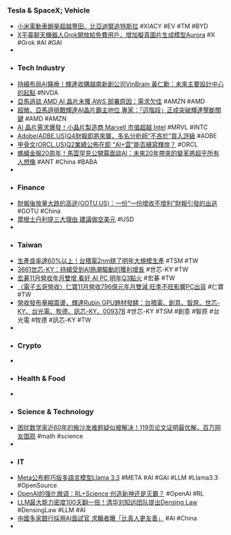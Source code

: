 ### Tesla & SpaceX; Vehicle
- [小米電動車銷量超越豐田、比亞迪緊追特斯拉](https://technews.tw/2024/12/09/xioami-electric-car-sales-july-to-september/) #XIACY #EV #TM #BYD
- [X平臺聊天機器人Grok開放給免費用戶，增加擬真圖片生成模型Aurora](https://www.ithome.com.tw/news/166406) #X #Grok #AI #GAI
-
- ### Tech Industry
- [持續布局AI醫療！輝達收購越南新創公司VinBrain 黃仁勳：未來主要設計中心的起點](https://news.cnyes.com/news/id/5801703) #NVDA
- [亞馬遜談 AMD AI 晶片未獲 AWS 部署原因：需求欠佳](https://technews.tw/2024/12/09/amazon-is-not-seeing-enough-demand-for-amds-ai-chips-to-offer-them-via-its-cloud/) #AMZN #AMD
- [超微、亞馬遜挑戰輝達AI晶片霸主地位 專家：「這階段」正成突破輝達壟斷關鍵](https://news.cnyes.com/news/id/5801687) #AMD #AMZN
- [AI 晶片需求爆發！小晶片製造商 Marvell 市值超越 Intel](https://www.techbang.com/posts/120055-ai-chips-marvell-intel) #MRVL #INTC
- [Adobe(ADBE.US)Q4財報即將來襲，多名分析師“不吝於”買入評級](https://hk.investing.com/news/stock-market-news/article-731306) #ADBE
- [甲骨文(ORCL.US)Q2業績公佈在即 “AI+雲”能否續寫輝煌？](https://hk.investing.com/news/stock-market-news/article-731200) #ORCL
- [螞蟻金服20周年！馬雲罕見公開露面談AI：未來20年帶來的變革將超乎所有人想像](https://news.cnyes.com/news/id/5802633) #ANT #China #BABA
-
- ### Finance
- [財報後放量大跌的高途(GOTU.US)：一份“一份增收不增利”財報引發的出逃](https://hk.investing.com/news/stock-market-news/article-731153) #GOTU #China
- [摩根士丹利提三大理由 建議做空美元](https://news.cnyes.com/news/id/5802282) #USD
-
- ### Taiwan
- [生產良率達60%以上！台積電2nm穩了明年大規模生產](https://news.xfastest.com/tsmc/146801/生產良率達60以上！台積電2nm穩了明年大規模生產/) #TSM #TW
- [3661世芯-KY：持續受到AI熱潮驅動的獲利增長](https://www.cmoney.tw/notes/note-detail.aspx?nid=888664) #世芯-KY #TW
- [宏碁11月營收年月雙增 看好 AI PC 明年Q3點火](https://news.cnyes.com/news/id/5803130) #宏碁 #TW
- [〈電子五哥營收〉仁寶11月營收796億元年月雙減 旺季不旺影響PC出貨](https://news.cnyes.com/news/id/5802632) #仁寶 #TW
- [營收發布量縮震盪，輝達Rubin GPU題材發酵：台積電、創意、智原、世芯-KY、台光電、牧德、訊芯-KY、00937B](https://news.cnyes.com/news/id/5803135) #世芯-KY #TSM #創意 #智原 #台光電 #牧德 #訊芯-KY #TW
-
- ### Crypto
-
- ### Health & Food
-
- ### Science & Technology
- [困扰数学家近60年的搬沙发难题疑似被解决！119页论文证明最优解，百万网友围观](https://www.jiqizhixin.com/articles/2024-12-08-4) #math #science
-
- ### IT
- [Meta公布輕巧版多語言模型Llama 3.3](https://www.ithome.com.tw/news/166407) #META #AI #GAI #LLM #Llama3.3 #OpenSource
- [OpenAI的强化微调：RL+Science 创造新神还是灭霸？](https://www.jiqizhixin.com/articles/2024-12-08-3) #OpenAI #RL
- [LLM最大能力密度100天翻一倍！清华刘知远团队提出Densing Law](https://www.jiqizhixin.com/articles/2024-12-09-5) #DensingLaw #LLM #AI
- [中國多家銀行採用AI面試官 求職者曝「比真人更友善」](https://tw.news.yahoo.com/中國多家銀行採用ai面試官-求職者曝-比真人更友善-084809393.html) #AI #China
-
